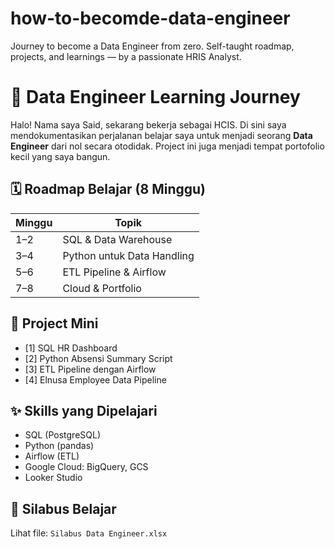 # how-to-becomde-data-engineer
Journey to become a Data Engineer from zero. Self-taught roadmap, projects, and learnings — by a passionate HRIS Analyst.

# 🚀 Data Engineer Learning Journey

Halo! Nama saya Said, sekarang bekerja sebagai HCIS. Di sini saya mendokumentasikan perjalanan belajar saya untuk menjadi seorang **Data Engineer** dari nol secara otodidak. Project ini juga menjadi tempat portofolio kecil yang saya bangun.

## 🗓️ Roadmap Belajar (8 Minggu)

| Minggu | Topik                        |
|--------|------------------------------|
| 1–2    | SQL & Data Warehouse         |
| 3–4    | Python untuk Data Handling   |
| 5–6    | ETL Pipeline & Airflow       |
| 7–8    | Cloud & Portfolio            |

## 📌 Project Mini
- [1] SQL HR Dashboard
- [2] Python Absensi Summary Script
- [3] ETL Pipeline dengan Airflow
- [4] Elnusa Employee Data Pipeline

## ✨ Skills yang Dipelajari
- SQL (PostgreSQL)
- Python (pandas)
- Airflow (ETL)
- Google Cloud: BigQuery, GCS
- Looker Studio

## 📎 Silabus Belajar
Lihat file: `Silabus Data Engineer.xlsx`
